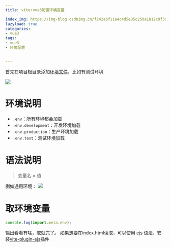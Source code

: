 ```yaml
---
title: vite+vue3配置环境变量

index_img: https://img-blog.csdnimg.cn/f242a6f11a4c4d5e85c250a1812c9f39.png
lazyload: true
categories:
- vue3
tags:
- vue3
- 环境配置


---
```












首先在项目根目录添加[环境文件](https://cn.vitejs.dev/guide/env-and-mode.html#env-files)，比如有测试环境

![](https://img-blog.csdnimg.cn/f242a6f11a4c4d5e85c250a1812c9f39.png)


# 环境说明
- `.env`：所有环境都会加载
- `.env.development`：开发环境加载
- `.env.production`：生产环境加载
- `.env.test`：测试环境加载


# 语法说明
> 变量名 = 值

例如通用环境：
![](https://img-blog.csdnimg.cn/194b2741d95f4cb883ac9b652baf4baa.png)



# 取环境变量

```javascript
console.log(import.meta.env);
```
输出看看有啥，取就完了。 如果想要在index.html读取，可以使用 [ejs](https://quanyi.blog.csdn.net/article/details/132333865) 语法，安装[vite-plugin-ejs](https://quanyi.blog.csdn.net/article/details/132333865)插件






